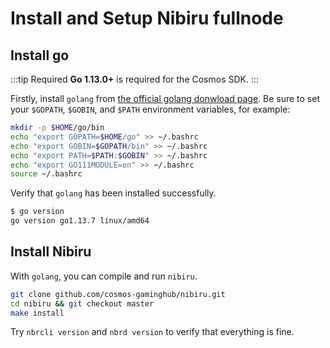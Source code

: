 # Install and Setup Nibiru fullnode

## Install go

:::tip Required
**Go 1.13.0+** is required for the Cosmos SDK.
:::

Firstly, install `golang` from [the official golang donwload page](https://golang.org/dl/).
Be sure to set your `$GOPATH`, `$GOBIN`, and `$PATH` environment variables, for example:

```sh
mkdir -p $HOME/go/bin
echo "export GOPATH=$HOME/go" >> ~/.bashrc
echo "export GOBIN=$GOPATH/bin" >> ~/.bashrc
echo "export PATH=$PATH:$GOBIN" >> ~/.bashrc
echo "export GO111MODULE=on" >> ~/.bashrc
source ~/.bashrc
```

Verify that `golang` has been installed successfully.

```sh
$ go version
go version go1.13.7 linux/amd64
```


## Install Nibiru
With `golang`, you can compile and run `nibiru`.

```sh
git clone github.com/cosmos-gaminghub/nibiru.git
cd nibiru && git checkout master
make install
```

Try `nbrcli version` and `nbrd version` to verify that everything is fine.

